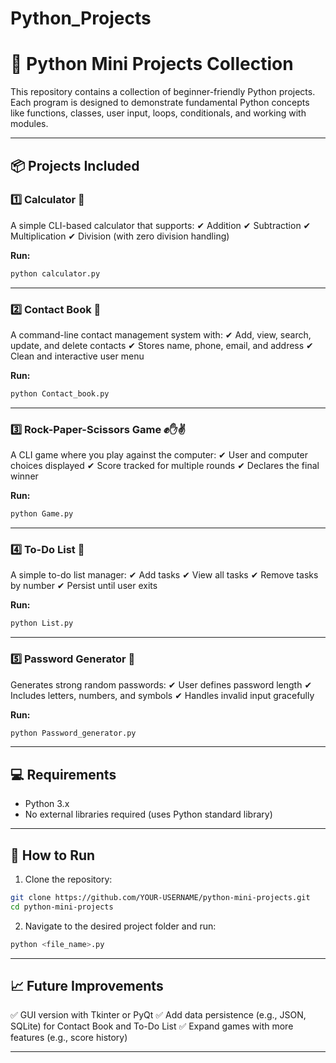 # Python_Projects
# 🐍 Python Mini Projects Collection

This repository contains a collection of beginner-friendly Python projects. Each program is designed to demonstrate fundamental Python concepts like functions, classes, user input, loops, conditionals, and working with modules.

---

## 📦 Projects Included

### 1️⃣ Calculator 🧮

A simple CLI-based calculator that supports:
✔ Addition
✔ Subtraction
✔ Multiplication
✔ Division (with zero division handling)

**Run:**

```bash
python calculator.py
```

---

### 2️⃣ Contact Book 📖

A command-line contact management system with:
✔ Add, view, search, update, and delete contacts
✔ Stores name, phone, email, and address
✔ Clean and interactive user menu

**Run:**

```bash
python Contact_book.py
```

---

### 3️⃣ Rock-Paper-Scissors Game ✊✋✌️

A CLI game where you play against the computer:
✔ User and computer choices displayed
✔ Score tracked for multiple rounds
✔ Declares the final winner

**Run:**

```bash
python Game.py
```

---

### 4️⃣ To-Do List 📝

A simple to-do list manager:
✔ Add tasks
✔ View all tasks
✔ Remove tasks by number
✔ Persist until user exits

**Run:**

```bash
python List.py
```

---

### 5️⃣ Password Generator 🔐

Generates strong random passwords:
✔ User defines password length
✔ Includes letters, numbers, and symbols
✔ Handles invalid input gracefully

**Run:**

```bash
python Password_generator.py
```

---

## 💻 Requirements

* Python 3.x
* No external libraries required (uses Python standard library)

---

## 🚀 How to Run

1. Clone the repository:

```bash
git clone https://github.com/YOUR-USERNAME/python-mini-projects.git
cd python-mini-projects
```

2. Navigate to the desired project folder and run:

```bash
python <file_name>.py
```

---

## 📈 Future Improvements

✅ GUI version with Tkinter or PyQt
✅ Add data persistence (e.g., JSON, SQLite) for Contact Book and To-Do List
✅ Expand games with more features (e.g., score history)

---
